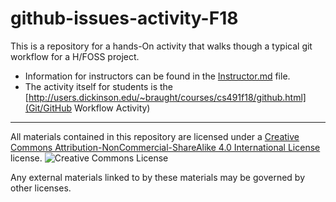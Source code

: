 # github-issues-activity-F18

This is a repository for a hands-On activity that walks though a typical git workflow for a H/FOSS project.

* Information for instructors can be found in the [Instructor.md](Instructor.md) file.
* The activity itself for students is the [http://users.dickinson.edu/~braught/courses/cs491f18/github.html](Git/GitHub Workflow Activity)

---

All materials contained in this repository are licensed under a [Creative Commons Attribution-NonCommercial-ShareAlike 4.0 International License](https://creativecommons.org/licenses/by-nc-sa/4.0/) license. ![Creative Commons License](https://i.creativecommons.org/l/by-nc-sa/4.0/88x31.png)

Any external materials linked to by these materials may be governed by other licenses.
